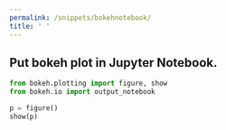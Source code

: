 ```yaml
---
permalink: /snippets/bokehnotebook/
title: ' '
---
```

## Put bokeh plot in Jupyter Notebook.

```python
from bokeh.plotting import figure, show
from bokeh.io import output_notebook
```

```python
p = figure()
show(p)
```